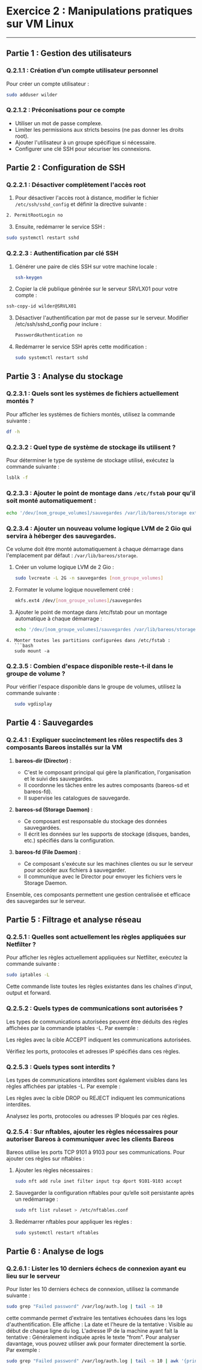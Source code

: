 # Exercice 2 : Manipulations pratiques sur VM Linux
---
## Partie 1 : Gestion des utilisateurs

### Q.2.1.1 : Création d’un compte utilisateur personnel
Pour créer un compte utilisateur :
```bash
sudo adduser wilder
```
### Q.2.1.2 : Préconisations pour ce compte
- Utiliser un mot de passe complexe.
- Limiter les permissions aux stricts besoins (ne pas donner les droits root).
- Ajouter l'utilisateur à un groupe spécifique si nécessaire.
- Configurer une clé SSH pour sécuriser les connexions.

## Partie 2 : Configuration de SSH

### Q.2.2.1 : Désactiver complètement l'accès root
1. Pour désactiver l'accès root à distance, modifier le fichier `/etc/ssh/sshd_config` et définir la directive suivante :
```bash
2. PermitRootLogin no
```
3. Ensuite, redémarrer le service SSH :
```bash
sudo systemctl restart sshd
```
### Q.2.2.3 : Authentification par clé SSH
1. Générer une paire de clés SSH sur votre machine locale :
   ```bash
   ssh-keygen
   ```
2. Copier la clé publique générée sur le serveur SRVLX01 pour votre compte :
  ```bash
  ssh-copy-id wilder@SRVLX01
  ```
3. Désactiver l'authentification par mot de passe sur le serveur. Modifier /etc/ssh/sshd_config pour inclure :
   ```bash
   PasswordAuthentication no
   ```
4. Redémarrer le service SSH après cette modification :
   ```bash
   sudo systemctl restart sshd
   ```
   
## Partie 3 : Analyse du stockage

### Q.2.3.1 : Quels sont les systèmes de fichiers actuellement montés ?
Pour afficher les systèmes de fichiers montés, utilisez la commande suivante :
   ```bash
   df -h
   ```
### Q.2.3.2 : Quel type de système de stockage ils utilisent ?
Pour déterminer le type de système de stockage utilisé, exécutez la commande suivante :
   ```bash
   lsblk -f
   ```
### Q.2.3.3 : Ajouter le point de montage dans `/etc/fstab` pour qu'il soit monté automatiquement :
   ```bash
   echo '/dev/[nom_groupe_volumes]/sauvegardes /var/lib/bareos/storage ext4 defaults 0 0' | sudo tee -a /etc/fstab
   ```
### Q.2.3.4 : Ajouter un nouveau volume logique LVM de 2 Gio qui servira à héberger des sauvegardes.
Ce volume doit être monté automatiquement à chaque démarrage dans l'emplacement par défaut : `/var/lib/bareos/storage`.

1. Créer un volume logique LVM de 2 Gio :
   ```bash
   sudo lvcreate -L 2G -n sauvegardes [nom_groupe_volumes]
   ```
2. Formater le volume logique nouvellement créé :
   ```bash
   mkfs.ext4 /dev/[nom_groupe_volumes]/sauvegardes
   ```
3. Ajouter le point de montage dans /etc/fstab pour un montage automatique à chaque démarrage :
    ```bash
    echo '/dev/[nom_groupe_volumes]/sauvegardes /var/lib/bareos/storage ext4 defaults 0 0' | sudo tee -a /etc/fstab
```
4. Monter toutes les partitions configurées dans /etc/fstab :
   ```bash
   sudo mount -a
   ```
### Q.2.3.5 : Combien d'espace disponible reste-t-il dans le groupe de volume ?
Pour vérifier l'espace disponible dans le groupe de volumes, utilisez la commande suivante :
```bash
   sudo vgdisplay
```

## Partie 4 : Sauvegardes

### Q.2.4.1 : Expliquer succinctement les rôles respectifs des 3 composants Bareos installés sur la VM
1. **bareos-dir (Director)** :
   - C'est le composant principal qui gère la planification, l'organisation et le suivi des sauvegardes.
   - Il coordonne les tâches entre les autres composants (bareos-sd et bareos-fd).
   - Il supervise les catalogues de sauvegarde.

2. **bareos-sd (Storage Daemon)** :
   - Ce composant est responsable du stockage des données sauvegardées.
   - Il écrit les données sur les supports de stockage (disques, bandes, etc.) spécifiés dans la configuration.

3. **bareos-fd (File Daemon)** :
   - Ce composant s'exécute sur les machines clientes ou sur le serveur pour accéder aux fichiers à sauvegarder.
   - Il communique avec le Director pour envoyer les fichiers vers le Storage Daemon.

Ensemble, ces composants permettent une gestion centralisée et efficace des sauvegardes sur le serveur.

## Partie 5 : Filtrage et analyse réseau

### Q.2.5.1 : Quelles sont actuellement les règles appliquées sur Netfilter ?
Pour afficher les règles actuellement appliquées sur Netfilter, exécutez la commande suivante :
   ```bash
   sudo iptables -L
   ```
Cette commande liste toutes les règles existantes dans les chaînes d'input, output et forward.
### Q.2.5.2 : Quels types de communications sont autorisées ?
Les types de communications autorisées peuvent être déduits des règles affichées par la commande iptables -L. Par exemple :

Les règles avec la cible ACCEPT indiquent les communications autorisées.

Vérifiez les ports, protocoles et adresses IP spécifiés dans ces règles.

### Q.2.5.3 : Quels types sont interdits ?
Les types de communications interdites sont également visibles dans les règles affichées par iptables -L. Par exemple :

Les règles avec la cible DROP ou REJECT indiquent les communications interdites.

Analysez les ports, protocoles ou adresses IP bloqués par ces règles.

### Q.2.5.4 : Sur nftables, ajouter les règles nécessaires pour autoriser Bareos à communiquer avec les clients Bareos
Bareos utilise les ports TCP 9101 à 9103 pour ses communications. Pour ajouter ces règles sur nftables :

1. Ajouter les règles nécessaires :
   ```bash
   sudo nft add rule inet filter input tcp dport 9101-9103 accept
   ```
2. Sauvegarder la configuration nftables pour qu’elle soit persistante après un redémarrage :
   ```bash
   sudo nft list ruleset > /etc/nftables.conf
   ```
3. Redémarrer nftables pour appliquer les règles :
   ```bash
   sudo systemctl restart nftables
   ```

## Partie 6 : Analyse de logs

### Q.2.6.1 : Lister les 10 derniers échecs de connexion ayant eu lieu sur le serveur
Pour lister les 10 derniers échecs de connexion, utilisez la commande suivante :
   ```bash
   sudo grep "Failed password" /var/log/auth.log | tail -n 10
   ```
cette commande permet d'extraire les tentatives échouées dans les logs d'authentification. Elle affiche :
La date et l'heure de la tentative : Visible au début de chaque ligne du log.
L'adresse IP de la machine ayant fait la tentative : Généralement indiquée après le texte "from".
Pour analyser davantage, vous pouvez utiliser awk pour formater directement la sortie. Par exemple :
   ```bash
   sudo grep "Failed password" /var/log/auth.log | tail -n 10 | awk '{print $1, $2, $3, $11}'
   ```




